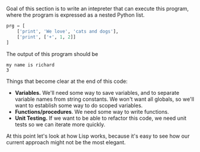 Goal of this section is to write an intepreter that can execute this program,
where the program is expressed as a nested Python list.
```py
prg = [
    ['print', 'We love', 'cats and dogs'],
    ['print', ['+', 1, 2]]
]
```

The output of this program should be
```
my name is richard
3
```


Things that become clear at the end of this code:
* **Variables.** We'll need some way to save variables, and to separate variable names from string constants.  We won't want all globals, so we'll want to establish some way to do scoped variables.
* **Functions/procedures**.  We need some way to write functions.
* **Unit Testing.** If we want to be able to refactor this code, we need unit tests so we can iterate more quickly.

At this point let's look at how Lisp works, because it's easy to see how our current approach might not be the most elegant.